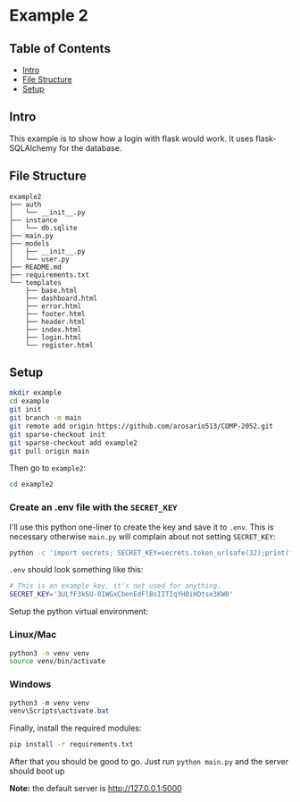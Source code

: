 # Example 2

## Table of Contents

- [Intro](#intro)
- [File Structure](#file-structure)
- [Setup](#setup)

## Intro

This example is to show how a login with flask would work. It uses flask-SQLAlchemy for the database.

## File Structure

```
example2
├── auth
│   └── __init__.py
├── instance
│   └── db.sqlite
├── main.py
├── models
│   ├── __init__.py
│   └── user.py
├── README.md
├── requirements.txt
└── templates
    ├── base.html
    ├── dashboard.html
    ├── error.html
    ├── footer.html
    ├── header.html
    ├── index.html
    ├── login.html
    └── register.html
```

## Setup

```bash
mkdir example
cd example
git init
git branch -m main
git remote add origin https://github.com/arosario513/COMP-2052.git
git sparse-checkout init
git sparse-checkout add example2
git pull origin main
```

Then go to `example2`:

```bash
cd example2
```

### Create an .env file with the `SECRET_KEY`

I'll use this python one-liner to create the key and save it to `.env`. This is necessary otherwise `main.py` will complain about not setting `SECRET_KEY`:

```bash
python -c 'import secrets; SECRET_KEY=secrets.token_urlsafe(32);print(f"{SECRET_KEY=}")' > .env
```

`.env` should look something like this:

```bash
# This is an example key, it's not used for anything.
SECRET_KEY='3ULfF3kSU-0IWGxCbenEdFlBsIITIqYH0iHDtse3KW0'
```

Setup the python virtual environment:

### Linux/Mac

```bash
python3 -m venv venv
source venv/bin/activate
```

### Windows

```powershell
python3 -m venv venv
venv\Scripts\activate.bat
```

Finally, install the required modules:

```bash
pip install -r requirements.txt
```

After that you should be good to go. Just run `python main.py` and the server should boot up

**Note:** the default server is http://127.0.0.1:5000
